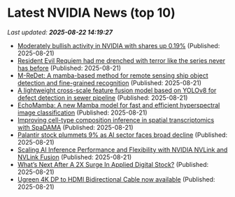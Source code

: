 # Latest NVIDIA News (top 10)
_Last updated: **2025-08-22 14:19:27**_

- [Moderately bullish activity in NVIDIA with shares up 0.19%](https://thefly.com/permalinks/entry.php/id4187084/NVDA-Moderately-bullish-activity-in-NVIDIA-with-shares-up-) (Published: 2025-08-21)
- [Resident Evil Requiem had me drenched with terror like the series never has before](https://www.creativebloq.com/3d/video-game-design/resident-evil-requiem-had-me-drenched-with-terror-like-the-series-never-has-before) (Published: 2025-08-21)
- [M-ReDet: A mamba-based method for remote sensing ship object detection and fine-grained recognition](https://journals.plos.org/plosone/article?id=10.1371/journal.pone.0330485) (Published: 2025-08-21)
- [A lightweight cross-scale feature fusion model based on YOLOv8 for defect detection in sewer pipeline](https://journals.plos.org/plosone/article?id=10.1371/journal.pone.0330677) (Published: 2025-08-21)
- [EchoMamba: A new Mamba model for fast and efficient hyperspectral image classification](https://journals.plos.org/plosone/article?id=10.1371/journal.pone.0330678) (Published: 2025-08-21)
- [Improving cell-type composition inference in spatial transcriptomics with SpaDAMA](https://journals.plos.org/ploscompbiol/article?id=10.1371/journal.pcbi.1013354) (Published: 2025-08-21)
- [Palantir stock plummets 9% as AI sector faces broad decline](https://techpinions.com/palantir-stock-plummets-9-as-ai-sector-faces-broad-decline/) (Published: 2025-08-21)
- [Scaling AI Inference Performance and Flexibility with NVIDIA NVLink and NVLink Fusion](https://developer.nvidia.com/blog/scaling-ai-inference-performance-and-flexibility-with-nvidia-nvlink-and-nvlink-fusion/) (Published: 2025-08-21)
- [What’s Next After A 2X Surge In Applied Digital Stock?](https://www.forbes.com/sites/greatspeculations/2025/08/21/whats-next-after-a-2x-surge-in-applied-digital-stock/) (Published: 2025-08-21)
- [Ugreen 4K DP to HDMI Bidirectional Cable now available](https://www.notebookcheck.net/Ugreen-4K-DP-to-HDMI-Bidirectional-Cable-now-available.1093141.0.html) (Published: 2025-08-21)
